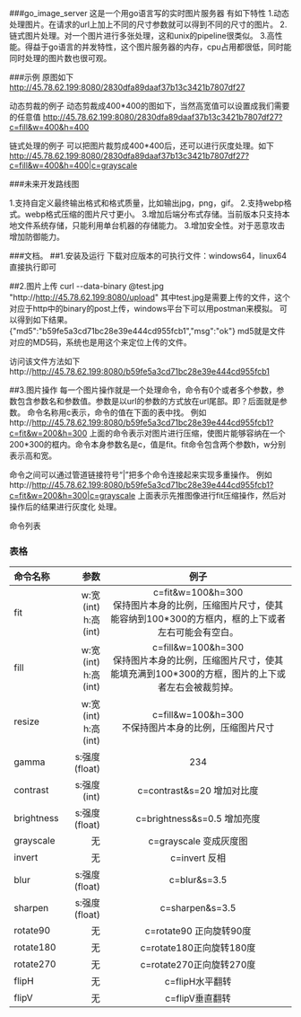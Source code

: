 ###go_image_server
这是一个用go语言写的实时图片服务器
有如下特性
1.动态处理图片。在请求的url上加上不同的尺寸参数就可以得到不同的尺寸的图片。
2.链式图片处理。对一个图片进行多张处理，这和unix的pipeline很类似。
3.高性能。得益于go语言的并发特性，这个图片服务器的内存，cpu占用都很低，同时能同时处理的图片数也很可观。




###示例
原图如下
http://45.78.62.199:8080/2830dfa89daaf37b13c3421b7807df27

动态剪裁的例子
动态剪裁成400*400的图如下，当然高宽值可以设置成我们需要的任意值
http://45.78.62.199:8080/2830dfa89daaf37b13c3421b7807df27?c=fill&w=400&h=400

链式处理的例子
可以把图片裁剪成400*400后，还可以进行灰度处理。如下
http://45.78.62.199:8080/2830dfa89daaf37b13c3421b7807df27?c=fill&w=400&h=400|c=grayscale

###未来开发路线图

1.支持自定义最终输出格式和格式质量，比如输出jpg，png，gif。
2.支持webp格式。webp格式压缩的图片尺寸更小。
3.增加后端分布式存储。当前版本只支持本地文件系统存储，只能利用单台机器的存储能力。
3.增加安全性。对于恶意攻击增加防御能力。


###文档。
##1.安装及运行
下载对应版本的可执行文件：windows64，linux64
直接执行即可


##2.图片上传
curl  --data-binary @test.jpg "http://http://45.78.62.199:8080/upload"
其中test.jpg是需要上传的文件，这个对应于http中的binary的post上传，windows平台下可以用postman来模拟。
可以得到如下结果。
{"md5":"b59fe5a3cd71bc28e39e444cd955fcb1","msg":"ok"}
md5就是文件对应的MD5码，系统也是用这个来定位上传的文件。

访问该文件方法如下
http://http://45.78.62.199:8080/b59fe5a3cd71bc28e39e444cd955fcb1

##3.图片操作
每一个图片操作就是一个处理命令，命令有0个或者多个参数，参数包含参数名和参数值。参数是以url的参数的方式放在url尾部。即？后面就是参数。
命令名称用c表示，命令的值在下面的表中找。
例如
http://http://45.78.62.199:8080/b59fe5a3cd71bc28e39e444cd955fcb1?c=fit&w=200&h=300
上面的命令表示对图片进行压缩，使图片能够容纳在一个200*300的框内。命令本身参数名是c，值是fit。fit命令包含两个参数h，w分别表示高和宽。


命令之间可以通过管道链接符号“|”把多个命令连接起来实现多重操作。
例如
http://http://45.78.62.199:8080/b59fe5a3cd71bc28e39e444cd955fcb1?c=fit&w=200&h=300|c=grayscale
上面表示先推图像进行fit压缩操作，然后对操作后的结果进行灰度化 处理。





命令列表

### 表格
| 命令名称  |参数      | 例子  |
| :-------- | --------:| :--:  |
| fit       |w:宽(int)<br/>h:高(int) |  c=fit&w=100&h=300  <br/>保持图片本身的比例，压缩图片尺寸，使其能容纳到100*300的方框内，框的上下或者左右可能会有空白。|
| fill      |w:宽(int)<br/>h:高(int) |  c=fill&w=100&h=300  <br/>保持图片本身的比例，压缩图片尺寸，使其能填充满到100*300的方框，图片的上下或者左右会被裁剪掉。|
| resize    |w:宽(int)<br/>h:高(int) | c=fill&w=100&h=300 <br/>不保持图片本身的比例，压缩图片尺寸|
| gamma     |s:强度(float) | 234  |
| contrast  |s:强度(int) | c=contrast&s=20   增加对比度|
| brightness|s:强度(float) | c=brightness&s=0.5   增加亮度  |
| grayscale |   无| c=grayscale 变成灰度图  |
| invert    |   无|c=invert 反相  |
| blur      |   s:强度(float)  | c=blur&s=3.5   |
| sharpen   |   s:强度(float)  | c=sharpen&s=3.5    |
| rotate90  |    无 | c=rotate90 正向旋转90度  |
| rotate180 |    无 | c=rotate180正向旋转180度  |
| rotate270 |    无 | c=rotate270正向旋转270度    |
| flipH     |    无 | c=flipH水平翻转  |
| flipV     |    无 | c=flipV垂直翻转  |




